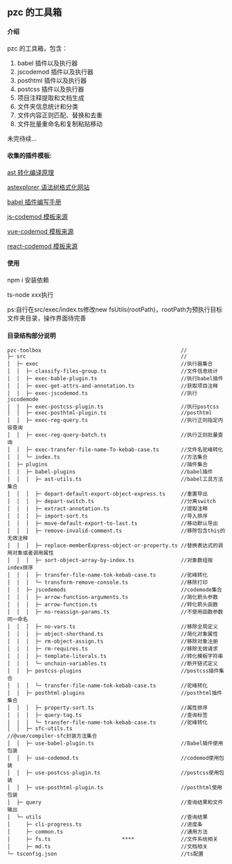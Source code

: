 ## pzc 的工具箱

#### 介绍

pzc 的工具箱，包含：

1. babel 插件以及执行器
2. jscodemod 插件以及执行器
3. posthtml 插件以及执行器
4. postcss 插件以及执行器
5. 项目注释提取和文档生成
6. 文件夹信息统计和分类
7. 文件内容正则匹配、替换和去重
8. 文件批量重命名和复制粘贴移动

未完待续...

#### 收集的插件模板:

[ast 转化编译原理](https://github.com/jamiebuilds/the-super-tiny-compiler)

[astexplorer 语法树格式化网站](https://astexplorer.net/)

[babel 插件编写手册](https://github.com/jamiebuilds/babel-handbook)

[js-codemod 模板来源](https://github.com/cpojer/js-codemod)

[vue-codemod 模板来源](https://github.com/vuejs/vue-codemod)

[react-codemod 模板来源](https://github.com/reactjs/react-codemod)

#### 使用

npm i 安装依赖

ts-node xxx执行

ps:自行在src/exec/index.ts修改new fsUtils(rootPath)，rootPath为预执行目标文件夹目录，操作界面待完善


#### 目录结构部分说明
```
pzc-toolbox                                             //
├─ src                                                  //
│  ├─ exec                                              //执行器集合
│  │  ├─ classify-files-group.ts                        //文件信息统计
│  │  ├─ exec-bable-plugin.ts                           //执行babel插件
│  │  ├─ exec-get-attrs-and-annotation.ts               //获取项目注释
│  │  ├─ exec-jscodemod.ts                              //执行jscodemode
│  │  ├─ exec-postcss-plugin.ts                         //执行postcss
│  │  ├─ exec-posthtml-plugin.ts                        //posthtml
│  │  ├─ exec-reg-query.ts                              //执行正则指定内容查询
│  │  ├─ exec-reg-query-batch.ts                        //执行正则批量查询
│  │  ├─ exec-transfer-file-name-To-kebab-case.ts       //文件名驼峰转化
│  │  └─ index.ts                                       //方法集合
│  ├─ plugins                                           //插件集合
│  │  ├─ babel-plugins                                  //babel插件
│  │  │  ├─ ast-utils.ts                                //babel工具方法集合
│  │  │  ├─ depart-default-export-object-express.ts     //重置导出
│  │  │  ├─ depart-switch.ts                            //分离switch
│  │  │  ├─ extract-annotation.ts                       //提取注释
│  │  │  ├─ import-sort.ts                              //导入排序
│  │  │  ├─ move-default-export-to-last.ts              //移动默认导出
│  │  │  ├─ remove-invalid-comment.ts                   //移除包含this的无效注释
│  │  │  ├─ replace-memberExpress-object-or-property.ts //替换表达式的调用对象或者调用属性
│  │  │  ├─ sort-object-array-by-index.ts               //对象数组按index排序
│  │  │  ├─ transfer-file-name-tok-kebab-case.ts        //驼峰转化
│  │  │  └─ transform-remove-console.ts                 //移除打印
│  │  ├─ jscodemods                                     //codemode集合
│  │  │  ├─ arrow-function-arguments.ts                 //简化箭头参数
│  │  │  ├─ arrow-function.ts                           //转化箭头函数
│  │  │  ├─ no-reassign-params.ts                       //不使用函数参数同一命名
│  │  │  ├─ no-vars.ts                                  //移除全局定义
│  │  │  ├─ object-shorthand.ts                         //简化对象属性
│  │  │  ├─ rm-object-assign.ts                         //移除对象注册
│  │  │  ├─ rm-requires.ts                              //移除无效请求
│  │  │  ├─ template-literals.ts                        //转化模板字符串
│  │  │  └─ unchain-variables.ts                        //断开链式定义
│  │  ├─ postcss-plugins                                //postcss插件集合
│  │  │  └─ transfer-file-name-tok-kebab-case.ts        //驼峰转化
│  │  ├─ posthtml-plugins                               //posthtml插件集合
│  │  │  ├─ property-sort.ts                            //属性排序
│  │  │  ├─ query-tag.ts                                //查询标签
│  │  │  └─ transfer-file-name-tok-kebab-case.ts        //驼峰转化
│  │  ├─ sfc-utils.ts                                   //@vue/compiler-sfc封装方法集合
│  │  ├─ use-babel-plugin.ts                            //Babel插件使用包装
│  │  ├─ use-codemod.ts                                 //codemod使用包装
│  │  ├─ use-postcss-plugin.ts                          //postcss使用包装
│  │  ├─ use-posthtml-plugin.ts                         //posthtml使用包装
│  ├─ query                                             //查询结果和文件输出
│  └─ utils                                             //查询结果
│     ├─ cli-progress.ts                                //进度条
│     ├─ common.ts                                      //通用方法
│     ├─ fs.ts                       ****               //文件系统相关
│     ├─ md.ts                                          //文档相关
└─ tsconfig.json                                        //ts配置
```
